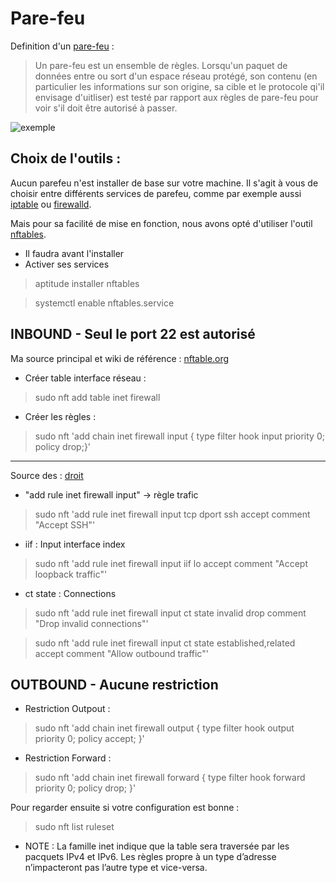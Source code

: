 # Pare-feu

Definition d'un [pare-feu](https://opensource.com/article/18/9/linux-iptables-firewalld) :
>Un pare-feu est un ensemble de règles. Lorsqu'un paquet de données entre ou sort d'un espace réseau protégé, son contenu (en particulier les informations sur son origine, sa cible et le protocole qi'il envisage d'uitliser) est testé par rapport aux règles de pare-feu pour voir s'il doit être autorisé à passer.

![exemple](https://opensource.com/sites/default/files/uploads/iptables1.jpg) 

## Choix de l'outils :

Aucun parefeu n'est installer de base sur votre machine. Il s'agit à vous de choisir entre différents services de parefeu, comme par exemple aussi [iptable](https://en.wikipedia.org/wiki/Iptables) ou [firewalld](https://firewalld.org/).

Mais pour sa facilité de mise en fonction, nous avons opté d'utiliser l'outil [nftables](https://Wiki.debian.org/nftables).

- Il faudra avant l'installer
- Activer ses services

>aptitude installer nftables

>systemctl enable nftables.service

## INBOUND - Seul le port 22 est autorisé

Ma source principal et wiki de référence : [nftable.org](https://wiki.nftables.org/wiki-nftables/index.php/Quick_reference-nftables_in_10_minutes)

- Créer table interface réseau :

>sudo nft add table inet firewall

- Créer les règles :

>sudo nft 'add chain inet firewall input { type filter hook input priority 0; policy drop;}'

-------------------------------------------------------------------------------------------------

Source des : [droit](https://wiki.archlinux.org/index.php/nftables)

- "add rule inet firewall input" -> règle trafic

> sudo nft 'add rule inet firewall input tcp dport ssh accept comment "Accept SSH"'

- iif : 	Input interface index

> sudo nft 'add rule inet firewall input iif lo accept comment "Accept loopback traffic"'

- ct state : Connections

> sudo nft 'add rule inet firewall input ct state invalid drop comment "Drop invalid connections"'

> sudo nft 'add rule inet firewall input ct state established,related accept comment "Allow outbound traffic"'


## OUTBOUND - Aucune restriction

- Restriction Outpout :

>sudo nft 'add chain inet firewall output { type filter hook output priority 0; policy accept; }'

- Restriction Forward :

>sudo nft 'add chain inet firewall forward { type filter hook forward priority 0; policy drop; }'

Pour regarder ensuite si votre configuration est bonne :

> sudo nft list ruleset

* NOTE : La famille inet indique que la table sera traversée par les pacquets IPv4 et IPv6. Les règles propre à un type d’adresse n’impacteront pas l’autre type et vice-versa.



